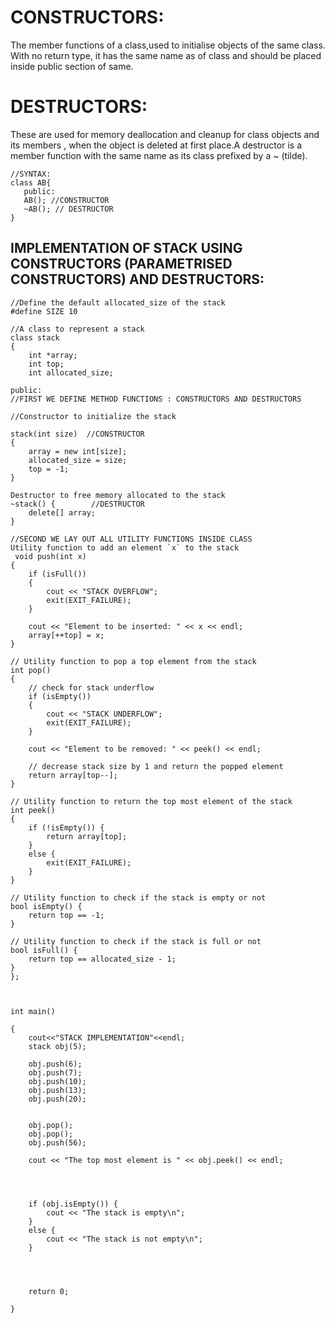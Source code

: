 
CONSTRUCTORS: 
===============
The member functions of a class,used to initialise objects of the same class. With no return type, it has the same name as of class and should be placed inside public section of same.


DESTRUCTORS: 
===============   
These are used for memory deallocation and cleanup for class objects and its members , when the object is deleted at first place.A destructor is a member function with the same name as its class prefixed by a ~ (tilde).

```
//SYNTAX:
class AB{
   public:
   AB(); //CONSTRUCTOR
   ~AB(); // DESTRUCTOR
}
```

IMPLEMENTATION OF STACK USING CONSTRUCTORS (PARAMETRISED CONSTRUCTORS) AND DESTRUCTORS: 
---------------
```
//Define the default allocated_size of the stack
#define SIZE 10
 
//A class to represent a stack
class stack
{
    int *array;
    int top;
    int allocated_size;
 
public:
//FIRST WE DEFINE METHOD FUNCTIONS : CONSTRUCTORS AND DESTRUCTORS

//Constructor to initialize the stack

stack(int size)  //CONSTRUCTOR
{
    array = new int[size];
    allocated_size = size;
    top = -1;
}
 
Destructor to free memory allocated to the stack
~stack() {        //DESTRUCTOR
    delete[] array;
}
 
//SECOND WE LAY OUT ALL UTILITY FUNCTIONS INSIDE CLASS
Utility function to add an element `x` to the stack
 void push(int x)
{
    if (isFull())
    {
        cout << "STACK OVERFLOW";
        exit(EXIT_FAILURE);
    }
 
    cout << "Element to be inserted: " << x << endl;
    array[++top] = x;
}
 
// Utility function to pop a top element from the stack
int pop()
{
    // check for stack underflow
    if (isEmpty())
    {
        cout << "STACK UNDERFLOW";
        exit(EXIT_FAILURE);
    }
 
    cout << "Element to be removed: " << peek() << endl;
 
    // decrease stack size by 1 and return the popped element
    return array[top--];
}
 
// Utility function to return the top most element of the stack
int peek()
{
    if (!isEmpty()) {
        return array[top];
    }
    else {
        exit(EXIT_FAILURE);
    }
}
 
// Utility function to check if the stack is empty or not
bool isEmpty() {
    return top == -1;               
}
 
// Utility function to check if the stack is full or not
bool isFull() {
    return top == allocated_size - 1;   
}  
};


 
int main()

{   
    cout<<"STACK IMPLEMENTATION"<<endl;
    stack obj(5);
 
    obj.push(6);
    obj.push(7);
    obj.push(10);
    obj.push(13);
    obj.push(20);
 

    obj.pop();
    obj.pop();
    obj.push(56);
 
    cout << "The top most element is " << obj.peek() << endl;
    
 
    
 
    if (obj.isEmpty()) {
        cout << "The stack is empty\n";
    }
    else {
        cout << "The stack is not empty\n";
    }
    

   
 
    return 0;

}

```










